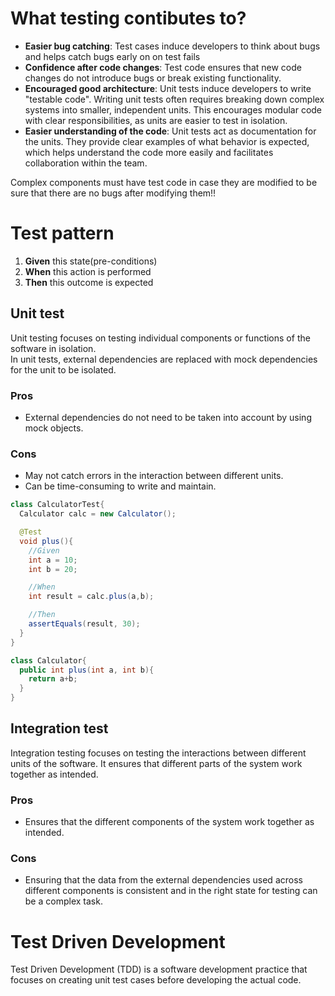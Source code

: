 # What testing contibutes to?
- **Easier bug catching**: Test cases induce developers to think about bugs and helps catch bugs early on on test fails
- **Confidence after code changes**: Test code ensures that new code changes do not introduce bugs or break existing functionality.
- **Encouraged good architecture**: Unit tests induce developers to write "testable code". Writing unit tests often requires breaking down complex systems into smaller, independent units. This encourages modular code with clear responsibilities, as units are easier to test in isolation.
- **Easier understanding of the code**: Unit tests act as documentation for the units. They provide clear examples of what behavior is expected, which helps understand the code more easily and facilitates collaboration within the team.

Complex components must have test code in case they are modified to be sure that there are no bugs after modifying them!!

# Test pattern
1. **Given** this state(pre-conditions)
2. **When** this action is performed
3. **Then** this outcome is expected

## Unit test
Unit testing focuses on testing individual components or functions of the software in isolation.<br>
In unit tests, external dependencies are replaced with mock dependencies for the unit to be isolated.
### Pros
- External dependencies do not need to be taken into account by using mock objects.
### Cons
- May not catch errors in the interaction between different units.
- Can be time-consuming to write and maintain.

~~~java
class CalculatorTest{
  Calculator calc = new Calculator();

  @Test
  void plus(){
    //Given
    int a = 10;
    int b = 20;

    //When
    int result = calc.plus(a,b);

    //Then
    assertEquals(result, 30);
  }
}

class Calculator{
  public int plus(int a, int b){
    return a+b;
  }
}
~~~

## Integration test
Integration testing focuses on testing the interactions between different units of the software. It ensures that different parts of the system work together as intended.
### Pros
- Ensures that the different components of the system work together as intended.
### Cons
- Ensuring that the data from the external dependencies used across different components is consistent and in the right state for testing can be a complex task.

# Test Driven Development
Test Driven Development (TDD) is a software development practice that focuses on creating unit test cases before developing the actual code.
